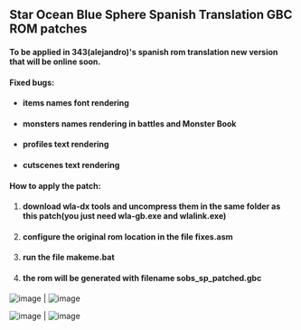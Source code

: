 
## Star Ocean Blue Sphere Spanish Translation GBC ROM patches

#### To be applied in 343(alejandro)'s spanish rom translation new version that will be online soon.


#### Fixed bugs:
 - #### items names font rendering
   
 - #### monsters names rendering in battles and Monster Book

 - #### profiles text rendering
 
 - #### cutscenes text rendering


#### How to apply the patch:

 1. #### download wla-dx tools and uncompress them in the same folder as this patch(you just need wla-gb.exe and wlalink.exe)
 2. #### configure the original rom location in the file fixes.asm
 3. #### run the file makeme.bat
 4. #### the rom will be generated with filename sobs_sp_patched.gbc

![image](https://user-images.githubusercontent.com/31348553/120906207-e1db3680-c62d-11eb-9a63-1546368b8a80.png) | 
![image](https://user-images.githubusercontent.com/31348553/120906216-ed2e6200-c62d-11eb-86d3-c12da23954bf.png)


![image](https://user-images.githubusercontent.com/31348553/168378989-71cb40eb-3455-46d5-96a8-fd9d1ce42d59.png) |
![image](https://user-images.githubusercontent.com/31348553/168379064-b31d9487-3255-45c0-956f-fce43465f130.png)


